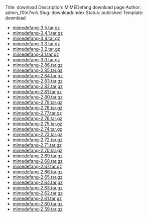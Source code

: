 Title: download
Description: MIMEDefang download page
Author: admin_f0tn7wrk
Slug: download/index
Status: published
Template: download

-   [mimedefang-3.5.tar.gz](https://mimedefang.org/releases/mimedefang-3.5.tar.gz)
-   [mimedefang-3.4.1.tar.gz](https://mimedefang.org/releases/mimedefang-3.4.1.tar.gz)
-   [mimedefang-3.4.tar.gz](https://mimedefang.org/releases/mimedefang-3.4.tar.gz)
-   [mimedefang-3.3.tar.gz](https://mimedefang.org/releases/mimedefang-3.3.tar.gz)
-   [mimedefang-3.2.tar.gz](https://mimedefang.org/releases/mimedefang-3.2.tar.gz)
-   [mimedefang-3.1.tar.gz](https://mimedefang.org/releases/mimedefang-3.1.tar.gz)
-   [mimedefang-3.0.tar.gz](https://mimedefang.org/releases/mimedefang-3.0.tar.gz)
-   [mimedefang-2.86.tar.gz](https://mimedefang.org/releases/mimedefang-2.86.tar.gz)
-   [mimedefang-2.85.tar.gz](https://mimedefang.org/releases/mimedefang-2.85.tar.gz)
-   [mimedefang-2.84.tar.gz](https://mimedefang.org/releases/mimedefang-2.84.tar.gz)
-   [mimedefang-2.83.tar.gz](https://mimedefang.org/releases/mimedefang-2.83.tar.gz)
-   [mimedefang-2.82.tar.gz](https://mimedefang.org/releases/mimedefang-2.82.tar.gz)
-   [mimedefang-2.81.tar.gz](https://mimedefang.org/releases/mimedefang-2.81.tar.gz)
-   [mimedefang-2.80.tar.gz](https://mimedefang.org/releases/mimedefang-2.80.tar.gz)
-   [mimedefang-2.79.tar.gz](https://mimedefang.org/releases/mimedefang-2.79.tar.gz)
-   [mimedefang-2.78.tar.gz](https://mimedefang.org/releases/mimedefang-2.78.tar.gz)
-   [mimedefang-2.77.tar.gz](https://mimedefang.org/releases/mimedefang-2.77.tar.gz)
-   [mimedefang-2.76.tar.gz](https://mimedefang.org/releases/mimedefang-2.76.tar.gz)
-   [mimedefang-2.75.tar.gz](https://mimedefang.org/releases/mimedefang-2.75.tar.gz)
-   [mimedefang-2.74.tar.gz](https://mimedefang.org/releases/mimedefang-2.74.tar.gz)
-   [mimedefang-2.73.tar.gz](https://mimedefang.org/releases/mimedefang-2.73.tar.gz)
-   [mimedefang-2.72.tar.gz](https://mimedefang.org/releases/mimedefang-2.72.tar.gz)
-   [mimedefang-2.71.tar.gz](https://mimedefang.org/releases/mimedefang-2.71.tar.gz)
-   [mimedefang-2.70.tar.gz](https://mimedefang.org/releases/mimedefang-2.70.tar.gz)
-   [mimedefang-2.69.tar.gz](https://mimedefang.org/releases/mimedefang-2.69.tar.gz)
-   [mimedefang-2.68.tar.gz](https://mimedefang.org/releases/mimedefang-2.68.tar.gz)
-   [mimedefang-2.67.tar.gz](https://mimedefang.org/releases/mimedefang-2.67.tar.gz)
-   [mimedefang-2.66.tar.gz](https://mimedefang.org/releases/mimedefang-2.66.tar.gz)
-   [mimedefang-2.65.tar.gz](https://mimedefang.org/releases/mimedefang-2.65.tar.gz)
-   [mimedefang-2.64.tar.gz](https://mimedefang.org/releases/mimedefang-2.64.tar.gz)
-   [mimedefang-2.63.tar.gz](https://mimedefang.org/releases/mimedefang-2.63.tar.gz)
-   [mimedefang-2.62.tar.gz](https://mimedefang.org/releases/mimedefang-2.62.tar.gz)
-   [mimedefang-2.61.tar.gz](https://mimedefang.org/releases/mimedefang-2.61.tar.gz)
-   [mimedefang-2.60.tar.gz](https://mimedefang.org/releases/mimedefang-2.60.tar.gz)
-   [mimedefang-2.59.tar.gz](https://mimedefang.org/releases/mimedefang-2.59.tar.gz)

